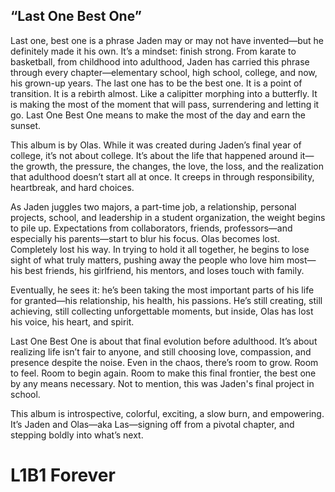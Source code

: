 ## “Last One Best One”

Last one, best one is a phrase Jaden may or may not have invented—but he definitely made it his own. It’s a mindset: finish strong. From karate to basketball, from childhood into adulthood, Jaden has carried this phrase through every chapter—elementary school, high school, college, and now, his grown-up years. The last one has to be the best one. It is a point of transition. It is a rebirth almost. Like a calipitter  morphing into a butterfly. It is making the most of the moment that will pass, surrendering and letting it go. Last One Best One means to make the most of the day and earn the sunset. 

This album is by Olas. While it was created during Jaden’s final year of college, it’s not about college. It’s about the life that happened around it—the growth, the pressure, the changes, the love, the loss, and the realization that adulthood doesn’t start all at once. It creeps in through responsibility, heartbreak, and hard choices.

As Jaden juggles two majors, a part-time job, a relationship, personal projects, school, and leadership in a student organization, the weight begins to pile up. Expectations from collaborators, friends, professors—and especially his parents—start to blur his focus. Olas becomes lost. Completely lost his way. In trying to hold it all together, he begins to lose sight of what truly matters, pushing away the people who love him most—his best friends, his girlfriend, his mentors, and loses touch with family.

Eventually, he sees it: he’s been taking the most important parts of his life for granted—his relationship, his health, his passions. He’s still creating, still achieving, still collecting unforgettable moments, but inside, Olas has lost his voice, his heart, and spirit. 

Last One Best One is about that final evolution before adulthood. It’s about realizing life isn’t fair to anyone, and still choosing love, compassion, and presence despite the noise. Even in the chaos, there’s room to grow. Room to feel. Room to begin again. Room to make this final frontier, the best one by any means necessary. Not to mention, this was Jaden's final project in school.

This album is introspective, colorful, exciting, a slow burn, and empowering. It’s Jaden and Olas—aka Las—signing off from a pivotal chapter, and stepping boldly into what’s next.

# L1B1 Forever